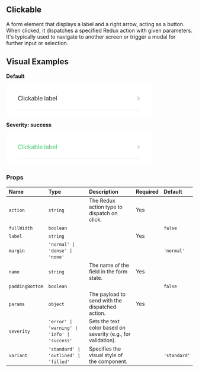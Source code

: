 ## Clickable

A form element that displays a label and a right arrow, acting as a button. When clicked, it dispatches a specified Redux action with given parameters. It's typically used to navigate to another screen or trigger a modal for further input or selection.

## Visual Examples

**Default**

![Default](../assets/Clickable/default.png)

**Severity: success**

![Severity Success](../assets/Clickable/severity-success.png)

### Props

| Name | Type | Description | Required | Default |
| :--- | :--- | :---------- | :-------- | :------- |
| `action` | `string` | The Redux action type to dispatch on click. | Yes | |
| `fullWidth` | `boolean` | | | `false` |
| `label` | `string` | | Yes | |
| `margin` | `'normal' \| 'dense' \| 'none'` | | | `'normal'` |
| `name` | `string` | The name of the field in the form state. | Yes | |
| `paddingBottom` | `boolean` | | | `false` |
| `params` | `object` | The payload to send with the dispatched action. | Yes | |
| `severity` | `'error' \| 'warning' \| 'info' \| 'success'` | Sets the text color based on severity (e.g., for validation). | | |
| `variant` | `'standard' \| 'outlined' \| 'filled'` | Specifies the visual style of the component. | | `'standard'` |
